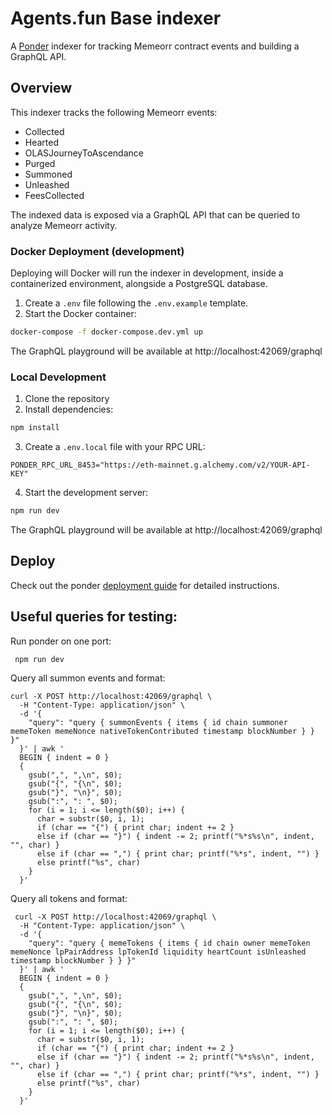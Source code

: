 # Agents.fun Base indexer

A [Ponder](https://ponder.sh) indexer for tracking Memeorr contract events and building a GraphQL API.

## Overview

This indexer tracks the following Memeorr events:
- Collected
- Hearted  
- OLASJourneyToAscendance
- Purged
- Summoned
- Unleashed
- FeesCollected

The indexed data is exposed via a GraphQL API that can be queried to analyze Memeorr activity.

### Docker Deployment (development)

Deploying will Docker will run the indexer in development, inside a containerized environment, alongside a PostgreSQL database.

1. Create a `.env` file following the `.env.example` template.
2. Start the Docker container:

```bash
docker-compose -f docker-compose.dev.yml up
```

The GraphQL playground will be available at http://localhost:42069/graphql

### Local Development

1. Clone the repository
2. Install dependencies:
```bash
npm install
```

3. Create a `.env.local` file with your RPC URL:
```
PONDER_RPC_URL_8453="https://eth-mainnet.g.alchemy.com/v2/YOUR-API-KEY"
```

4. Start the development server:
```bash
npm run dev
```

The GraphQL playground will be available at http://localhost:42069/graphql

## Deploy

Check out the ponder [deployment guide](https://ponder.sh/docs/production/deploy) for detailed instructions.


## Useful queries for testing:

Run ponder on one port:

```
 npm run dev
```

Query all summon events and format:

```
curl -X POST http://localhost:42069/graphql \
  -H "Content-Type: application/json" \
  -d '{
    "query": "query { summonEvents { items { id chain summoner memeToken memeNonce nativeTokenContributed timestamp blockNumber } } }"
  }' | awk '
  BEGIN { indent = 0 }
  {
    gsub(",", ",\n", $0);
    gsub("{", "{\n", $0);
    gsub("}", "\n}", $0);
    gsub(":", ": ", $0);
    for (i = 1; i <= length($0); i++) {
      char = substr($0, i, 1);
      if (char == "{") { print char; indent += 2 }
      else if (char == "}") { indent -= 2; printf("%*s%s\n", indent, "", char) }
      else if (char == ",") { print char; printf("%*s", indent, "") }
      else printf("%s", char)
    }
  }'
```

Query all tokens and format:

```
 curl -X POST http://localhost:42069/graphql \
  -H "Content-Type: application/json" \
  -d '{
    "query": "query { memeTokens { items { id chain owner memeToken memeNonce lpPairAddress lpTokenId liquidity heartCount isUnleashed timestamp blockNumber } } }"
  }' | awk '
  BEGIN { indent = 0 }
  {
    gsub(",", ",\n", $0);
    gsub("{", "{\n", $0);
    gsub("}", "\n}", $0);
    gsub(":", ": ", $0);
    for (i = 1; i <= length($0); i++) {
      char = substr($0, i, 1);
      if (char == "{") { print char; indent += 2 }
      else if (char == "}") { indent -= 2; printf("%*s%s\n", indent, "", char) }
      else if (char == ",") { print char; printf("%*s", indent, "") }
      else printf("%s", char)
    }
  }'
```
